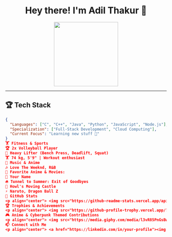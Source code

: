 <h1 align="center">Hey there! I'm Adil Thakur 👋</h1>

<p align="center">
  <img src="https://media.giphy.com/media/v1.Y2lkPTc5MGI3NjExeXV3ODZ0ZHZmcnduNWZ1eTNzbGxhczV5ZDA5aHpkOXJoY3hzZG1rdiZlcD12MV9naWZzX3NlYXJjaCZjdD1n/Nx0rz3jtxtEre/giphy.gif" width="200"/>
</p>

---

## 🏆 **Tech Stack**
```json
{
  "Languages": ["C", "C++", "Java", "Python", "JavaScript", "Node.js"],
  "Specialization": ["Full-Stack Development", "Cloud Computing"],
  "Current Focus": "Learning new stuff 🚀"
}
🏋️ Fitness & Sports
🏆 2x Volleyball Player
💪 Heavy Lifter (Bench Press, Deadlift, Squat)
🏋️ 74 kg, 5'9" | Workout enthusiast
🎵 Music & Anime
🎶 Love The Weeknd, R&B
🎥 Favorite Anime & Movies:
🌌 Your Name
🔥 Tunnel to Summer: Exit of Goodbyes
🏰 Howl's Moving Castle
⚡ Naruto, Dragon Ball Z
🚀 GitHub Stats
<p align="center"> <img src="https://github-readme-stats.vercel.app/api?username=your-github-username&show_icons=true&theme=tokyonight" width="48%" alt="GitHub Stats"/> <img src="https://github-readme-streak-stats.herokuapp.com/?user=your-github-username&theme=tokyonight" width="48%" alt="GitHub Streak"/> </p>
🏆 Trophies & Achievements
<p align="center"> <img src="https://github-profile-trophy.vercel.app/?username=your-github-username&theme=dracula&margin-w=15&row=1"/> </p>
🎮 Anime & Cyberpunk Themed Contributions
<p align="center"> <img src="https://media.giphy.com/media/l3vR85PnGsBwu1PFK/giphy.gif" width="200"/> </p> <p align="center"> <img src="https://github-readme-activity-graph.vercel.app/graph?username=your-github-username&theme=dracula"/> </p>
📫 Connect with Me
<p align="center"> <a href="https://linkedin.com/in/your-profile"><img src="https://img.shields.io/badge/LinkedIn-blue?style=flat&logo=linkedin"></a> <a href="mailto:your-email@gmail.com"><img src="https://img.shields.io/badge/Email-red?style=flat&logo=gmail"></a> </p> ```

